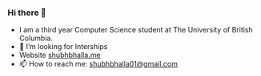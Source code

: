 ### Hi there 👋
- I am a third year Computer Science student at The University of British Columbia.
- 🤔 I’m looking for Interships
- Website [shubhbhalla.me](https://shubhbhalla.me)
- 📫 How to reach me: shubhbhalla01@gmail.com
